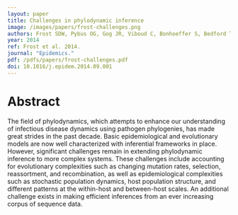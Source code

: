 ```yaml
---
layout: paper
title: Challenges in phylodynamic inference
image: /images/papers/frost-challenges.png
authors: Frost SDW, Pybus OG, Gog JR, Viboud C, Bonhoeffer S, Bedford T.
year: 2014
ref: Frost et al. 2014.
journal: "Epidemics."
pdf: /pdfs/papers/frost-challenges.pdf
doi: 10.1016/j.epidem.2014.09.001
---
```


# Abstract

The field of phylodynamics, which attempts to enhance our understanding of infectious disease dynamics using pathogen phylogenies, has made great strides in the past decade. Basic epidemiological and evolutionary models are now well characterized with inferential frameworks in place. However, significant challenges remain in extending phylodynamic inference to more complex systems. These challenges include accounting for evolutionary complexities such as changing mutation rates, selection, reassortment, and recombination, as well as epidemiological complexities such as stochastic population dynamics, host population structure, and different patterns at the within-host and between-host scales. An additional challenge exists in making efficient inferences from an ever increasing corpus of sequence data.
